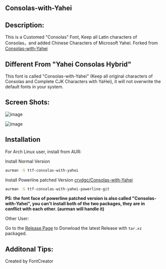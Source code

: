 Consolas-with-Yahei
---

Description:
---

This is a Customed "Consolas" Font, Keep all Latin characters of Consolas，and added Chinese Characters of Microsoft Yahei. Forked from [Consolas-with-Yahei](github.com/edward-p/Consolas-with-Yahei)

Different From "Yahei Consolas Hybrid"
---

This font is called "Consolas-with-Yahei" (Keep all original characters of Consolas and Complete CJK Characters with YaHei), it will not overwrite the default fonts in your system.

Screen Shots:
---

![image](https://github.com/edward-p/Consolas-with-Yahei/raw/master/Screenshots/js.png "Javascript")

![image](https://github.com/edward-p/Consolas-with-Yahei/raw/master/Screenshots/md.png "Markdown")

Installation
---

For Arch Linux user, install from AUR:

Install Normal Version
```bash
aurman -S ttf-consolas-with-yahei
```

Install Powerline patched Version [crvdgc/Consolas-with-Yahei](https://github.com/crvdgc/Consolas-with-Yahei)
```bash
aurman -S ttf-consolas-with-yahei-powerline-git
```
__PS: the font face of powerline patched version is also called "Consolas-with-Yahei", you can't install both of the two packages, they are in conflict with each other. (aurman will handle it)__

Other User:

Go to the [Release Page](https://github.com/edward-p/Consolas-with-Yahei/releases) to Donwload the latest Release with `tar.xz` packaged.

Additonal Tips:
---
Created by FontCreator
